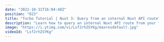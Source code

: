 ```yaml
---
date: "2022-10-31T16:04:48Z"
position: "023"
title: "Turbo Tutorial | Nuxt 3: Query from an internal Nuxt API route"
description: "Learn how to query an internal Nuxt API route from your front end using useFetch(). \n\nFind the code for this tutorial here: https://github.com/Turbo-Tutorials/nuxt3-query-from-api-route\nVisit https://turbo-tutorials.dev/tutorials/nuxt-3-how-to-query-from-a-nuxt-api-route/ for more info.\n\nBrowse more tutorials here: https://turbo-tutorials.dev"
image: "https://i.ytimg.com/vi/Lsf2rhZSYKg/maxresdefault.jpg"
videoId: "Lsf2rhZSYKg"
---
```


